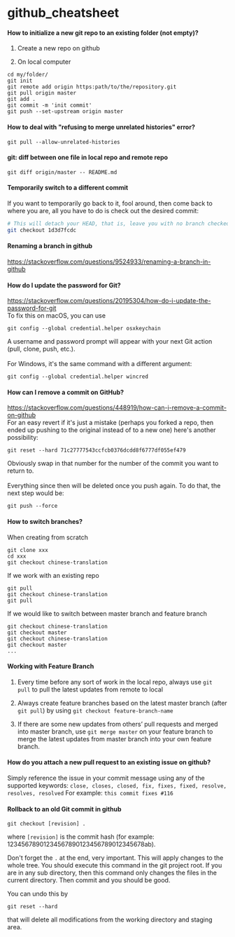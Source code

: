 # github_cheatsheet

#### How to initialize a new git repo to an existing folder (not empty)?

1. Create a new repo on github

2. On local computer
```
cd my/folder/
git init
git remote add origin https:path/to/the/repository.git
git pull origin master
git add .
git commit -m 'init commit'
git push --set-upstream origin master
```

#### How to deal with "refusing to merge unrelated histories" error?
`git pull --allow-unrelated-histories`

#### git: diff between one file in local repo and remote repo
`git diff origin/master -- README.md`

#### Temporarily switch to a different commit
If you want to temporarily go back to it, fool around, then come back to where you are, all you have to do is check out the 
desired commit:

```bash
# This will detach your HEAD, that is, leave you with no branch checked out:
git checkout 1d3d7fcdc
```

#### Renaming a branch in github
https://stackoverflow.com/questions/9524933/renaming-a-branch-in-github

#### How do I update the password for Git?
https://stackoverflow.com/questions/20195304/how-do-i-update-the-password-for-git 
<br>
To fix this on macOS, you can use
```
git config --global credential.helper osxkeychain
```
A username and password prompt will appear with your next Git action (pull, clone, push, etc.).
<br><br>
For Windows, it's the same command with a different argument:
```
git config --global credential.helper wincred
```

#### How can I remove a commit on GitHub?
https://stackoverflow.com/questions/448919/how-can-i-remove-a-commit-on-github
<br>
For an easy revert if it's just a mistake (perhaps you forked a repo, then ended up pushing to the original instead of to a new one) here's another possibility:
```
git reset --hard 71c27777543ccfcb0376dcdd8f6777df055ef479
```
Obviously swap in that number for the number of the commit you want to return to.
<br><br>
Everything since then will be deleted once you push again. To do that, the next step would be:
```
git push --force
```

#### How to switch branches?
When creating from scratch 
```
git clone xxx
cd xxx
git checkout chinese-translation
```
If we work with an existing repo
```
git pull
git checkout chinese-translation
git pull
```
If we would like to switch between master branch and feature branch
```
git checkout chinese-translation
git checkout master
git checkout chinese-translation
git checkout master
...
```

#### Working with Feature Branch
1. Every time before any sort of work in the local repo, always use `git pull` to pull the latest updates from remote to local

2. Always create feature branches based on the latest master branch (after `git pull`) by using `git checkout feature-branch-name`

3. If there are some new updates from others’ pull requests and merged into master branch, use `git merge master` on your feature branch to merge the latest updates from master branch into your own feature branch.

#### How do you attach a new pull request to an existing issue on github?
Simply reference the issue in your commit message using any of the supported keywords:
`close, closes, closed, fix, fixes, fixed, resolve, resolves, resolved`
For example: `this commit fixes #116`

#### Rollback to an old Git commit in github
```
git checkout [revision] .
```
where `[revision]` is the commit hash (for example: 12345678901234567890123456789012345678ab).

Don't forget the `.` at the end, very important. This will apply changes to the whole tree. You should execute this command in the git project root. If you are in any sub directory, then this command only changes the files in the current directory. Then commit and you should be good.

You can undo this by
```
git reset --hard 
```
that will delete all modifications from the working directory and staging area.
```
